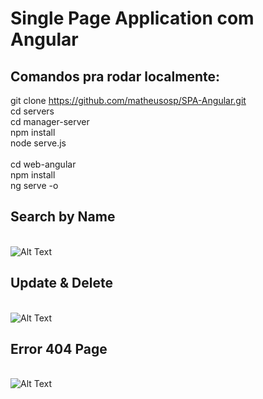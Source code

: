 # Single Page Application com Angular
## Comandos pra rodar localmente:

git clone https://github.com/matheusosp/SPA-Angular.git
<br>cd servers
<br>cd manager-server
<br>npm install
<br>node serve.js
<br>
<br>cd web-angular
<br>npm install
<br>ng serve -o 

 ## Search by Name
 <br>![Alt Text](https://media.giphy.com/media/ItH9glsgN6k9u423b8/giphy.gif)
 ## Update & Delete
 <br>![Alt Text](https://media.giphy.com/media/otgYlNMesyLohjZKZU/giphy.gif)
 ## Error 404 Page
<br>![Alt Text](https://media.giphy.com/media/c1tPFpiuFLjB8RJ93e/giphy.gif)
